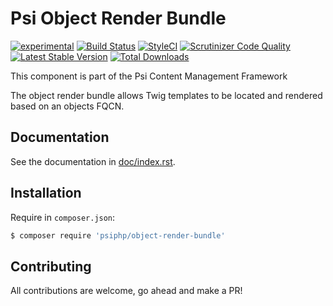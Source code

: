 # Psi Object Render Bundle

[![experimental](http://badges.github.io/stability-badges/dist/experimental.svg)](http://github.com/badges/stability-badges)
[![Build Status](https://travis-ci.org/psiphp/object-render-bundle.svg?branch=master)](https://travis-ci.org/psiphp/object-render-bundle)
[![StyleCI](https://styleci.io/repos/71993110/shield)](https://styleci.io/repos/71993110)
[![Scrutinizer Code
Quality](https://scrutinizer-ci.com/g/psiphp/object-render-bundle/badges/quality-score.png?b=master)](https://scrutinizer-ci.com/g/psiphp/object-render-bundle/?branch=master)
[![Latest Stable Version](https://poser.pugx.org/psiphp/object-render-bundle/version.png?format=plastic)](https://packagist.org/packages/psiphp/object-render-bundle)
[![Total Downloads](https://poser.pugx.org/psiphp/object-render-bundle/d/total.png?format=plastic)](https://packagist.org/packages/psiphp/object-render-bundle)


This component is part of the Psi Content Management Framework

The object render bundle allows Twig templates to be located and rendered
based on an objects FQCN.

## Documentation

See the documentation in [doc/index.rst](https://github.com/psiphp/object-render-bundle/blob/master/docs/index.rst).

## Installation

Require in `composer.json`:

```bash
$ composer require 'psiphp/object-render-bundle'
```

## Contributing

All contributions are welcome, go ahead and make a PR!
